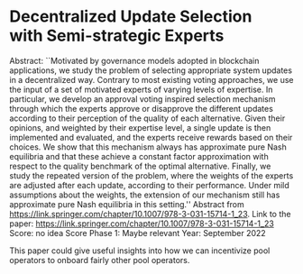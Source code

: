 # Decentralized Update Selection with Semi-strategic Experts

Abstract: ``Motivated by governance models adopted in blockchain applications, we study the problem of selecting appropriate system updates in a decentralized way. Contrary to most existing voting approaches, we use the input of a set of motivated experts of varying levels of expertise. In particular, we develop an approval voting inspired selection mechanism through which the experts approve or disapprove the different updates according to their perception of the quality of each alternative. Given their opinions, and weighted by their expertise level, a single update is then implemented and evaluated, and the experts receive rewards based on their choices. We show that this mechanism always has approximate pure Nash equilibria and that these achieve a constant factor approximation with respect to the quality benchmark of the optimal alternative. Finally, we study the repeated version of the problem, where the weights of the experts are adjusted after each update, according to their performance. Under mild assumptions about the weights, the extension of our mechanism still has approximate pure Nash equilibria in this setting.'' Abstract from https://link.springer.com/chapter/10.1007/978-3-031-15714-1_23.
Link to the paper: https://link.springer.com/chapter/10.1007/978-3-031-15714-1_23
Score: no idea
Score Phase 1: Maybe relevant
Year: September 2022

This paper could give useful insights into how we can incentivize pool operators to onboard fairly other pool operators.